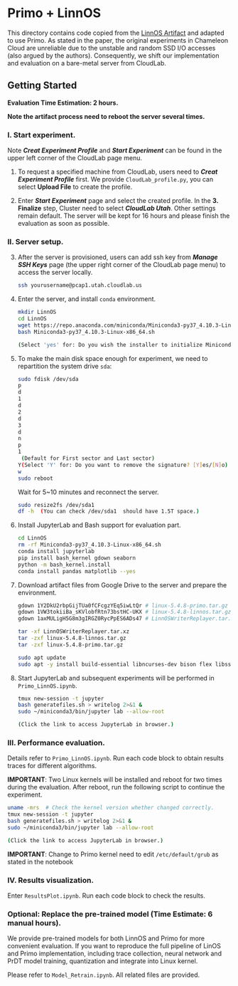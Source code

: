 # Primo + LinnOS

This directory contains code copied from the
[LinnOS Artifact](https://www.chameleoncloud.org/experiment/share/15?s=409ab137f20e4cd38ae3dd4e0d4bfa7chttps://www.chameleoncloud.org/experiment/share/15?s=409ab137f20e4cd38ae3dd4e0d4bfa7c) and adapted to use Primo. 
As stated in the paper, the original experiments in Chameleon Cloud are unreliable due to the unstable and random SSD I/O accesses (also argued by the authors). Consequently, we shift our implementation and evaluation on a bare-metal server from CloudLab.


## Getting Started

**Evaluation Time Estimation: 2 hours.**

**Note the artifact process need to reboot the server several times.**

### I. Start experiment.

Note ***Creat Experiment Profile*** and ***Start Experiment*** can be found in the upper left corner of the CloudLab page menu.

1. To request a specified machine from CloudLab, users need to ***Creat Experiment Profile*** first. We provide `CloudLab_profile.py`, you can select **Upload File** to create the profile.

2. Enter ***Start Experiment*** page and select the created profile. In the **3. Finalize** step, Cluster need to select ***CloudLab Utah***. Other settings remain default. The server will be kept for 16 hours and please finish the evaluation as soon as possible.

### II. Server setup.

3. After the server is provisioned, users can add ssh key from ***Manage SSH Keys*** page (the upper right corner of the CloudLab page menu) to access the server locally.

    ```bash
    ssh yourusername@pcap1.utah.cloudlab.us
    ```

4. Enter the server, and install `conda` environment.

    ```bash
    mkdir LinnOS
    cd LinnOS
    wget https://repo.anaconda.com/miniconda/Miniconda3-py37_4.10.3-Linux-x86_64.sh
    bash Miniconda3-py37_4.10.3-Linux-x86_64.sh

    (Select 'yes' for: Do you wish the installer to initialize Miniconda3 by running conda init? [yes|no])
    ```

5. To make the main disk space enough for experiment, we need to repartition the system drive `sda`:

    ```bash
    sudo fdisk /dev/sda
    p
    d
    1
    d
    2
    d
    3
    d
    n
    p
    1
     (Default for First sector and Last sector)
    Y(Select 'Y' for: Do you want to remove the signature? [Y]es/[N]o)
    w
    sudo reboot
    ```

    Wait for 5~10 minutes and reconnect the server.

    ```bash
    sudo resize2fs /dev/sda1
    df -h  (You can check /dev/sda1  should have 1.5T space.)
    ```

6. Install JupyterLab and Bash support for evaluation part.

    ```bash
    cd LinnOS
    rm -rf Miniconda3-py37_4.10.3-Linux-x86_64.sh
    conda install jupyterlab
    pip install bash_kernel gdown seaborn
    python -m bash_kernel.install
    conda install pandas matplotlib --yes
    ```

7. Download artifact files from Google Drive to the server and prepare the environment.

    ```bash
    gdown 1Y2DkU2rbpGijTUa0fCFcgzYEq5iwLtQr # linux-5.4.8-primo.tar.gz
    gdown 1VW3tokiiBa_sKVlobfRtn73bstHC-UKX # linux-5.4.8-linnos.tar.gz
    gdown 1axMULigH5G8m3gIRGZ0RycPpES6ADs47 # LinnOSWriterReplayer.tar.xz
    ```

    ```bash
    tar -xf LinnOSWriterReplayer.tar.xz
    tar -zxf linux-5.4.8-linnos.tar.gz
    tar -zxf linux-5.4.8-primo.tar.gz
    ```

    ```bash
    sudo apt update
    sudo apt -y install build-essential libncurses-dev bison flex libssl-dev libelf-dev
    ```

8. Start JupyterLab and subsequent experiments will be performed in `Primo_LinnOS.ipynb`.

    ```bash
    tmux new-session -t jupyter
    bash generatefiles.sh > writelog 2>&1 &
    sudo ~/miniconda3/bin/jupyter lab --allow-root
    
    (Click the link to access JupyterLab in browser.)
    ```


### III. Performance evaluation.
    
Details refer to `Primo_LinnOS.ipynb`. Run each code block to obtain results traces for different algorithms.


**IMPORTANT**: Two Linux kernels will be installed and reboot for two times during the evaluation. After reboot, run the following script to continue the experiment.

```bash
uname -mrs  # Check the kernel version whether changed correctly.
tmux new-session -t jupyter
bash generatefiles.sh > writelog 2>&1 &
sudo ~/miniconda3/bin/jupyter lab --allow-root

(Click the link to access JupyterLab in browser.)
```

**IMPORTANT**: Change to Primo kernel need to edit `/etc/default/grub` as stated in the notebook

### IV. Results visualization.
    
Enter `ResultsPlot.ipynb`. Run each code block to check the results.

### Optional: Replace the pre-trained model (Time Estimate: 6 manual hours).

We provide pre-trained models for both LinnOS and Primo for more convenient evaluation. If you want to reproduce the full pipeline of LinOS and Primo implementation, including trace collection, neural network and PrDT model training, quantization and integrate into Linux kernel. 

Please refer to `Model_Retrain.ipynb`. All related files are provided.

